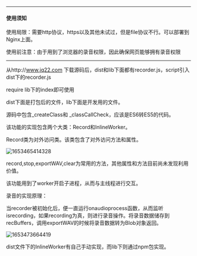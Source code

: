 ------

#### 使用须知

使用局限：需要http协议，https以及其他未试过，但是file协议不行。可以部署到Nginx上面。

使用前注意：由于用到了浏览器的录音权限，因此确保网页能够拥有录音权限

------



从http://www.jq22.com 下载源码后，dist和lib下面都有recorder.js，script引入dist下的recorder.js

require lib下的index即可使用



dist下面是打包后的文件，lib下面是开发用的文件。

源码中包含_createClass和 _classCallCheck，应该是ES6转ES5的代码。

该功能的实现包含两个大类：Record和InlineWorker。

Record类为对外访问类。该类包含了对外访问方法和属性。

![1653465414328](C:\Users\Administrator\AppData\Roaming\Typora\typora-user-images\1653465414328.png)

record,stop,exportWAV,clear为常用的方法，其他属性和方法目前尚未发现利用价值。

该功能用到了worker开启子进程，从而与主线程进行交互。

录音的实现原理：

当recorder被初始化后，便一直运行onaudioprocess函数，从而监听isrecording，如果recording为真，则进行录音操作。将录音数据储存到recBuffers，调用exportWAV的时候将录音数据转为Blob对象返回。

![1653473664419](C:\Users\Administrator\AppData\Roaming\Typora\typora-user-images\1653473664419.png)

dist文件下的InlineWorker有自己手动实现，而lib下则通过npm包实现。



​	